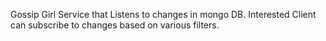 Gossip Girl
Service that Listens to changes in mongo DB. Interested Client can subscribe to changes based on various filters.

